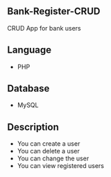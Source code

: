## Bank-Register-CRUD
CRUD App for bank users

## Language
+ PHP

## Database
+ MySQL

## Description
+ You can create a user
+ You can delete a user
+ You can change the user
+ You can view registered users
